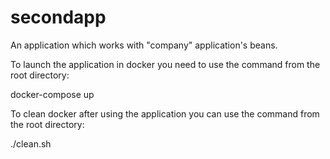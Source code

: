 # secondapp

An application which works with "company" application's beans.

To launch the application in docker you need to use the command from the root directory:

docker-compose up

To clean docker after using the application you can use the command from the root directory:

./clean.sh